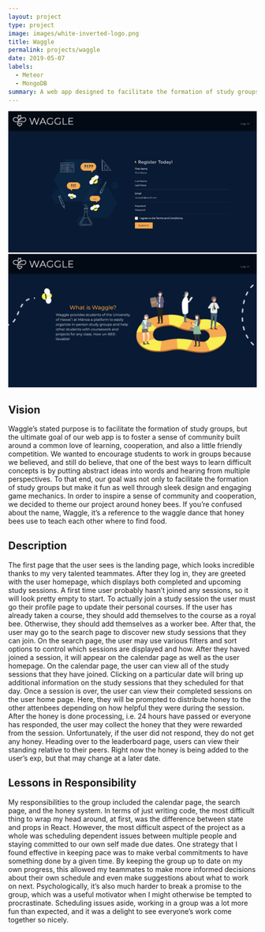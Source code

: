 ```yaml
---
layout: project
type: project
image: images/white-inverted-logo.png
title: Waggle
permalink: projects/waggle
date: 2019-05-07
labels:
  - Meteor
  - MongoDB
summary: A web app designed to facilitate the formation of study groups
---
```


![](images/m3_landing1.png)
![](images/m3_landing2.png)

## Vision

Waggle’s stated purpose is to facilitate the formation of study groups, but the ultimate goal of our web app is to foster a sense of community built around a common love of learning, cooperation, and also a little friendly competition. We wanted to encourage students to work in groups because we believed, and still do believe, that one of the best ways to learn difficult concepts is by putting abstract ideas into words and hearing from multiple perspectives. To that end, our goal was not only to facilitate the formation of study groups but make it fun as well through sleek design and engaging game mechanics. In order to inspire a sense of community and cooperation, we decided to theme our project around honey bees. If you’re confused about the name, Waggle, it’s a reference to the waggle dance that honey bees use to teach each other where to find food.

## Description

The first page that the user sees is the landing page, which looks incredible thanks to my very talented teammates. After they log in, they are greeted with the user homepage, which displays both completed and upcoming study sessions. A first time user probably hasn’t joined any sessions, so it will look pretty empty to start. To actually join a study session the user must go their profile page to update their personal courses. If the user has already taken a course, they should add themselves to the course as a royal bee. Otherwise, they should add themselves as a worker bee. After that, the user may go to the search page to discover new study sessions that they can join. On the search page, the user may use various filters and sort options to control which sessions are displayed and how. After they haved joined a session, it will appear on the calendar page as well as the user homepage. On the calendar page, the user can view all of the study sessions that they have joined. Clicking on a particular date will bring up additional information on the study sessions that they scheduled for that day. Once a session is over, the user can view their completed sessions on the user home page. Here, they will be prompted to distribute honey to the other attenbees depending on how helpful they were during the session. After the honey is done processing, i.e. 24 hours have passed or everyone has responded, the user may collect the honey that they were rewarded from the session. Unfortunately, if the user did not respond, they do not get any honey. Heading over to the leaderboard page, users can view their standing relative to their peers. Right now the honey is being added to the user’s exp, but that may change at a later date.

## Lessons in Responsibility

My responsibilities to the group included the calendar page, the search page, and the honey system. In terms of just writing code, the most difficult thing to wrap my head around, at first, was the difference between state and props in React. However, the most difficult aspect of the project as a whole was scheduling dependent issues between multiple people and staying committed to our own self made due dates. One strategy that I found effective in keeping pace was to make verbal commitments to have something done by a given time. By keeping the group up to date on my own progress, this allowed my teammates to make more informed decisions about their own schedule and even make suggestions about what to work on next. Psychologically, it’s also much harder to break a promise to the group, which was a useful motivator when I might otherwise be tempted to procrastinate. Scheduling issues aside, working in a group was a lot more fun than expected, and it was a delight to see everyone’s work come together so nicely.


